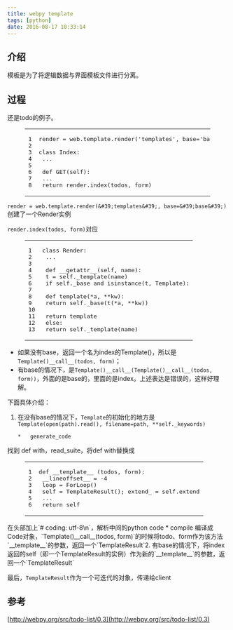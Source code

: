 ```yaml
---
title: webpy template
tags: [python]
date: 2016-08-17 10:33:14
---
```


## [](https://ly798.github.io/2016/08/17/webpy-template/#u4ECB_u7ECD "介绍")介绍

模板是为了将逻辑数据与界面模板文件进行分离。
 <!-- more --> 

## [](https://ly798.github.io/2016/08/17/webpy-template/#u8FC7_u7A0B "过程")过程

还是todo的例子。
 <figure class="highlight python"><table><tr><td class="gutter"><pre><span class="line">1</span>
<span class="line">2</span>
<span class="line">3</span>
<span class="line">4</span>
<span class="line">5</span>
<span class="line">6</span>
<span class="line">7</span>
<span class="line">8</span>
</pre></td><td class="code"><pre><span class="line">render = web.template.render(<span class="string">'templates'</span>, base=<span class="string">'base'</span>)</span>
<span class="line"></span>
<span class="line"><span class="class"><span class="keyword">class</span> <span class="title">Index</span>:</span></span>
<span class="line"> ...</span>
<span class="line"> </span>
<span class="line"> <span class="function"><span class="keyword">def</span> <span class="title">GET</span><span class="params">(self)</span>:</span></span>
<span class="line"> ...</span>
<span class="line"> <span class="keyword">return</span> render.index(todos, form)</span>
</pre></td></tr></table></figure> 

`render = web.template.render(&#39;templates&#39;, base=&#39;base&#39;)`创建了一个Render实例

`render.index(todos, form)`对应
<figure class="highlight python"><table><tr><td class="gutter"><pre><span class="line">1</span>
<span class="line">2</span>
<span class="line">3</span>
<span class="line">4</span>
<span class="line">5</span>
<span class="line">6</span>
<span class="line">7</span>
<span class="line">8</span>
<span class="line">9</span>
<span class="line">10</span>
<span class="line">11</span>
<span class="line">12</span>
<span class="line">13</span>
</pre></td><td class="code"><pre><span class="line"><span class="class"><span class="keyword">class</span> <span class="title">Render</span>:</span></span>
<span class="line"> ...</span>
<span class="line"> </span>
<span class="line"> <span class="function"><span class="keyword">def</span> <span class="title">__getattr__</span><span class="params">(self, name)</span>:</span></span>
<span class="line"> t = self._template(name)</span>
<span class="line"> <span class="keyword">if</span> self._base <span class="keyword">and</span> isinstance(t, Template):</span>
<span class="line"></span>
<span class="line"> <span class="function"><span class="keyword">def</span> <span class="title">template</span><span class="params">(*a, **kw)</span>:</span></span>
<span class="line"> <span class="keyword">return</span> self._base(t(*a, **kw))</span>
<span class="line"></span>
<span class="line"> <span class="keyword">return</span> template</span>
<span class="line"> <span class="keyword">else</span>:</span>
<span class="line"> <span class="keyword">return</span> self._template(name)</span>
</pre></td></tr></table></figure>

*   如果没有base，返回一个名为index的Template()，所以是`Template()__call__(todos, form)`；
*   有base的情况下，是`Template()__call__(Template()__call__(todos, form))`，外面的是base的，里面的是index。上述表达是错误的，这样好理解。 

下面具体介绍：

1.  在没有base的情况下，`Template`的初始化的地方是`Template(open(path).read(), filename=path, **self._keywords)`

        *   generate_code
找到 def with，read_suite，将def with替换成
 <figure class="highlight python"><table><tr><td class="gutter"><pre><span class="line">1</span>
<span class="line">2</span>
<span class="line">3</span>
<span class="line">4</span>
<span class="line">5</span>
<span class="line">6</span>
</pre></td><td class="code"><pre><span class="line"><span class="function"><span class="keyword">def</span> <span class="title">__template__</span> <span class="params">(todos, form)</span>:</span></span>
<span class="line"> __lineoffset__ = -<span class="number">4</span></span>
<span class="line"> loop = ForLoop()</span>
<span class="line"> self = TemplateResult(); extend_ = self.extend</span>
<span class="line"> ...</span>
<span class="line"> <span class="keyword">return</span> self</span>
</pre></td></tr></table></figure>
    在头部加上`# coding: utf-8\n`，解析中间的python code
    *   compile
编译成Code对象，`Template()__call__(todos, form)`的时候将todo、form作为该方法`__template__`的参数，返回一个`TemplateResult`2.  有base的情况下，将index返回的self（即一个TemplateResult的实例）作为新的`__template__`的参数，返回一个`TemplateResult` 

最后，`TemplateResult`作为一个可迭代的对象，传递给client

## [](https://ly798.github.io/2016/08/17/webpy-template/#u53C2_u8003 "参考")参考

[http://webpy.org/src/todo-list/0.3](http://webpy.org/src/todo-list/0.3)
